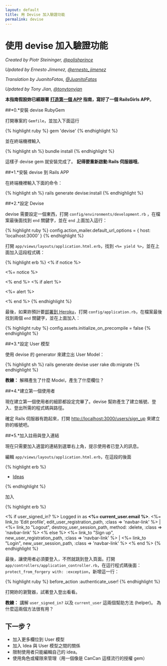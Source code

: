 ```yaml
---
layout: default
title: 用 Devise 加入驗證功能
permalink: devise
---
```


# 使用 devise 加入驗證功能

*Created by Piotr Steininger, [@polishprince](https://twitter.com/polishprince)*

*Updated by Ernesto Jimenez, [@ernesto_jimenez](https://twitter.com/ernesto_jimenez)*

*Translation by JuanitoFatas, [@JuanitoFatas](https://twitter.com/juanitofatas)*

*Updated by Tony Jian, [@tonytonyjan](https://plurk.com/tonytonyjan)*

**本指南假設妳已經跟著 [打造第一個 APP](/app) 指南，寫好了一個 RailsGirls APP**。

##*0.*安裝 devise RubyGem

打開專案的 `Gemfile`，並加入下面這行

{% highlight ruby %}
gem 'devise'
{% endhighlight %}

並在終端機裡輸入

{% highlight sh %}
bundle install
{% endhighlight %}

這樣子 devise gem 就安裝完成了。 **記得要重新啟動 Rails 伺服器哦**。

##*1.*安裝 devise 到 Rails APP

在終端機裡輸入下面的命令：

{% highlight sh %}
rails generate devise:install
{% endhighlight %}

##*2.*設定 Devise

devise 需要設定一個東西，打開 `config/environments/development.rb` ，在檔案最後面找到 `end` 關鍵字，並在 `end` 上面加入這行：

{% highlight ruby %}
config.action_mailer.default_url_options = { host: 'localhost:3000' }
{% endhighlight %}

打開 `app/views/layouts/application.html.erb`，找到 `<%= yield %>`，並在上面加入這段程式碼：

{% highlight erb %}
<% if notice %>
  <p class="alert alert-notice"><%= notice %></p>
<% end %>
<% if alert %>
  <p class="alert alert-error"><%= alert %></p>
<% end %>
{% endhighlight %}

最後，如果妳預計要[部署到 Heroku](/heroku)，打開 `config/application.rb`，在檔案最後找到兩個 `end` 關鍵字，並在上面加入：

{% highlight ruby %}
config.assets.initialize_on_precompile = false
{% endhighlight %}

##*3.*設定 User 模型

使用 devise 的 generator 來建立出 User Model：

{% highlight sh %}
rails generate devise user
rake db:migrate
{% endhighlight %}

**教練：** 解釋產生了什麼 Model，產生了什麼欄位？

##*4.*建立第一個使用者

現在建立第一個使用者的細節都設定完畢了。devise 幫妳產生了建立帳號、登入、登出所需的程式碼與路徑。

確定 Rails 伺服器有跑起來，打開 [http://localhost:3000/users/sign_up](http://localhost:3000/users/sign_up) 來建立妳的帳號吧。

##*5.*加入註冊與登入連結

現在只需要加入適當的連結到選單右上角，提示使用者已登入的訊息。

編輯 `app/views/layouts/application.html.erb`，在這段的後面

{% highlight erb %}
<ul class="nav">
  <li class="active"><a href="/ideas">Ideas</a></li>
</ul>
{% endhighlight %}

加入

{% highlight erb %}
<p class="navbar-text pull-right">
<% if user_signed_in? %>
  Logged in as <strong><%= current_user.email %></strong>.
  <%= link_to 'Edit profile', edit_user_registration_path, :class => 'navbar-link' %> |
  <%= link_to "Logout", destroy_user_session_path, method: :delete, :class => 'navbar-link'  %>
<% else %>
  <%= link_to "Sign up", new_user_registration_path, :class => 'navbar-link'  %> |
  <%= link_to "Login", new_user_session_path, :class => 'navbar-link'  %>
<% end %>
{% endhighlight %}

最後，讓使用者必須要登入，不然就跳到登入頁面。打開 `app/controllers/application_controller.rb`，在這行程式碼後面：`protect_from_forgery with: :exception`，新增這一行：

{% highlight ruby %}
  before_action :authenticate_user!
{% endhighlight %}

打開妳的瀏覽器，試著登入登出看看。

**教練：** 講解 `user_signed_in?` 以及 `current_user` 這兩個幫助方法 (helper)。 為什麼這兩個方法很有用？

## 下一步？

* 加入更多欄位到 User 模型
* 加入 Idea 與 User 模型之間的關係
* 限制使用者只能編輯自己的 idea。
* 使用角色或權限來管理（用一個像是 CanCan 這樣流行的授權 gem）
